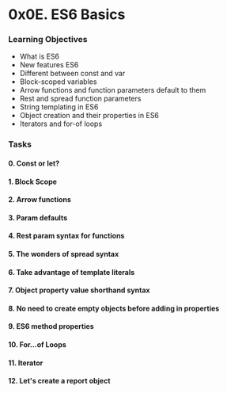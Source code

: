 # 0x0E. ES6 Basics

### Learning Objectives
* What is ES6
* New features ES6
* Different between const and var
* Block-scoped variables
* Arrow functions and function parameters default to them
* Rest and spread function parameters
* String templating in ES6
* Object creation and their properties in ES6
* Iterators and for-of loops

### Tasks
#### 0. Const or let?
#### 1. Block Scope
#### 2. Arrow functions
#### 3. Param defaults
#### 4. Rest param syntax for functions
#### 5. The wonders of spread syntax
#### 6. Take advantage of template literals
#### 7. Object property value shorthand syntax
#### 8. No need to create empty objects before adding in properties
#### 9. ES6 method properties
#### 10. For...of Loops
#### 11. Iterator
#### 12. Let's create a report object
